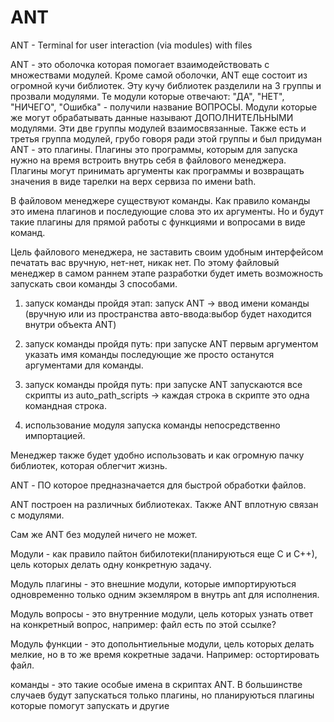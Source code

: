 # ANT

ANT - Terminal for user interaction (via modules) with files

ANT - это оболочка которая помогает взаимодействовать с множествами
модулей. Кроме самой оболочки, ANT еще состоит из огромной кучи
библиотек. Эту кучу библиотек разделили на 3 группы и прозвали модулями.
Те модули которые отвечают: "ДА", "НЕТ", "НИЧЕГО", "Ошибка" - получили
название ВОПРОСЫ. Модули которые же могут обрабатывать данные называют
ДОПОЛНИТЕЛЬНЫМИ модулями. Эти две группы модулей взаимосвязанные. Также
есть и третья группа модулей, грубо говоря ради этой группы и был
придуман ANT - это плагины. Плагины это программы, которым для запуска
нужно на время встроить внутрь себя в файлового менеджера. Плагины могут
принимать аргументы как программы и возвращать значения в виде тарелки
на верх сервиза по имени bath.

В файловом менеджере существуют команды. Как правило команды
это имена плагинов и последующие слова это их аргументы. Но и будут
такие плагины для прямой работы с функциями и вопросами в виде команд.

Цель файлового менеджера, не заставить своим удобным интерфейсом
печатать вас вручную, нет-нет, никак нет. По этому файловый менеджер в
самом раннем этапе разработки будет иметь возможность запускать свои
команды 3 способами.

1. запуск команды пройдя этап: запуск ANT -> ввод имени команды (вручную
или из пространства авто-ввода:выбор будет находится внутри объекта ANT)

2. запуск команды пройдя путь: при запуске ANT первым аргументом указать
имя команды последующие же просто останутся аргументами для команды.

3. запуск команды пройдя путь: при запуске ANT запускаются все скрипты
из auto_path_scripts -> каждая строка в скрипте это одна командная строка.

4. использование модуля запуска команды непосредственно импортацией.

Менеджер также будет удобно использовать и как огромную пачку библиотек,
которая облегчит жизнь.

ANT - ПО которое предназначается для быстрой обработки файлов.

ANT построен на различных библиотеках. Также ANT вплотную связан с модулями.

Сам же ANT без модулей ничего не может.

Модули - как правило пайтон бибилотеки(планируються еще С и С++),
цель которых делать одну конкретную задачу.

Модуль плагины - это внешние модули, которые импортируються одновременно только
одним экземляром в внутрь ant для исполнения.

Модуль вопросы - это внутренние модули, цель которых узнать ответ на конкретный вопрос,
например: файл есть по этой ссылке?

Модуль функции - это допольнтиельные модули, цель которых делать мелкие, но в то же
время кокретные задачи. Например: остортировать файл.

команды - это такие особые имена в скриптах ANT. В большинстве случаев
будут запускаться только плагины, но планируються плагины которые
помогут запускать и другие
